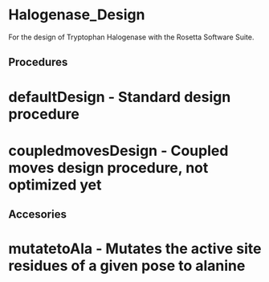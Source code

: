 # Halogenase_Design
For the design of Tryptophan Halogenase with the Rosetta Software Suite.

## Procedures
# defaultDesign - Standard design procedure
# coupledmovesDesign - Coupled moves design procedure, not optimized yet


## Accesories
# mutatetoAla - Mutates the active site residues of a given pose to alanine
